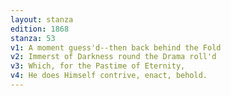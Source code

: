 ```yaml
---
layout: stanza
edition: 1868
stanza: 53
v1: A moment guess'd--then back behind the Fold
v2: Immerst of Darkness round the Drama roll'd
v3: Which, for the Pastime of Eternity,
v4: He does Himself contrive, enact, behold.
---
```

